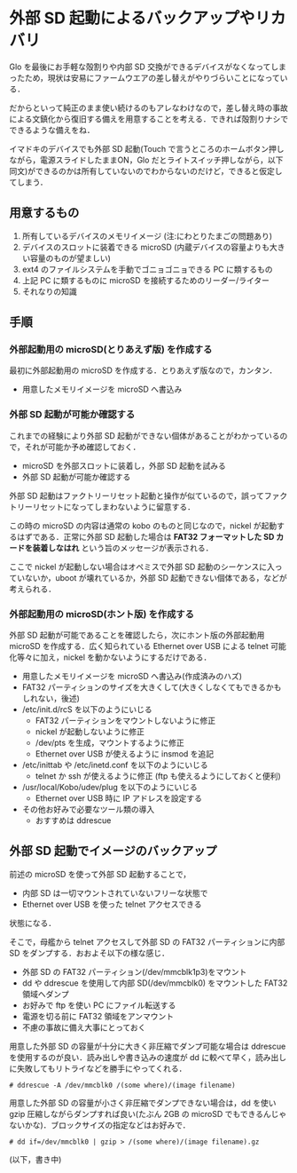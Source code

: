 

# 外部 SD 起動によるバックアップやリカバリ #
Glo を最後にお手軽な殻割りや内部 SD 交換ができるデバイスがなくなってしまったため，現状は安易にファームウエアの差し替えがやりづらいことになっている．

だからといって純正のまま使い続けるのもアレなわけなので，差し替え時の事故による文鎮化から復旧する備えを用意することを考える．できれば殻割りナシでできるような備えをね．

イマドキのデバイスでも外部 SD 起動(Touch で言うところのホームボタン押しながら，電源スライドしたままON，Glo だとライトスイッチ押しながら，以下同文)ができるのかは所有していないのでわからないのだけど，できると仮定してしまう．

## 用意するもの ##
  1. 所有しているデバイスのメモリイメージ (注:にわとりたまごの問題あり)
  1. デバイスのスロットに装着できる microSD (内蔵デバイスの容量よりも大きい容量のものが望ましい)
  1. ext4 のファイルシステムを手動でゴニョゴニョできる PC に類するもの
  1. 上記 PC に類するものに microSD を接続するためのリーダー/ライター
  1. それなりの知識

## 手順 ##
### 外部起動用の microSD(とりあえず版) を作成する ###
最初に外部起動用の microSD を作成する．とりあえず版なので，カンタン．
  * 用意したメモリイメージを microSD へ書込み

### 外部 SD 起動が可能か確認する ###
これまでの経験により外部 SD 起動ができない個体があることがわかっているので，それが可能か予め確認しておく．
  * microSD を外部スロットに装着し，外部 SD 起動を試みる
  * 外部 SD 起動が可能か確認する

外部 SD 起動はファクトリーリセット起動と操作が似ているので，誤ってファクトリーリセットになってしまわないように留意する．

この時の microSD の内容は通常の kobo のものと同じなので，nickel が起動するはずである．正常に外部 SD 起動した場合は **FAT32 フォーマットした SD カードを装着しなはれ** という旨のメッセージが表示される．

ここで nickel が起動しない場合はオペミスで外部 SD 起動のシーケンスに入っていないか，uboot が壊れているか，外部 SD 起動できない個体である，などが考えられる．

### 外部起動用の microSD(ホント版) を作成する ###
外部 SD 起動が可能であることを確認したら，次にホント版の外部起動用 microSD を作成する．広く知られている Ethernet over USB による telnet 可能化等々に加え，nickel を動かないようにするだけである．
  * 用意したメモリイメージを microSD へ書込み(作成済みのハズ)
  * FAT32 パーティションのサイズを大きくして(大きくしなくてもできるかもしれない，後述)
  * /etc/init.d/rcS を以下のようにいじる
    * FAT32 パーティションをマウントしないように修正
    * nickel が起動しないように修正
    * /dev/pts を生成，マウントするように修正
    * Ethernet over USB が使えるように insmod を追記
  * /etc/inittab や /etc/inetd.conf を以下のようにいじる
    * telnet か ssh が使えるように修正 (ftp も使えるようにしておくと便利)
  * /usr/local/Kobo/udev/plug を以下のようにいじる
    * Ethernet over USB 時に IP アドレスを設定する
  * その他お好みで必要なツール類の導入
    * おすすめは ddrescue

## 外部 SD 起動でイメージのバックアップ ##
前述の microSD を使って外部 SD 起動することで，
  * 内部 SD は一切マウントされていないフリーな状態で
  * Ethernet over USB を使った telnet アクセスできる

状態になる．

そこで，母艦から telnet アクセスして外部 SD の FAT32 パーティションに内部 SD をダンプする．おおよそ以下の様な感じ．
  * 外部 SD の FAT32 パーティション(/dev/mmcblk1p3)をマウント
  * dd や ddrescue を使用して内部 SD(/dev/mmcblk0) をマウントした FAT32 領域へダンプ
  * お好みで ftp を使い PC にファイル転送する
  * 電源を切る前に FAT32 領域をアンマウント
  * 不慮の事故に備え大事にとっておく

用意した外部 SD の容量が十分に大きく非圧縮でダンプ可能な場合は ddrescue を使用するのが良い．読み出しや書き込みの速度が dd に較べて早く，読み出しに失敗してもリトライなどを勝手にやってくれる．
```
# ddrescue -A /dev/mmcblk0 /(some where)/(image filename)
```

用意した外部 SD の容量が小さく非圧縮でダンプできない場合は，dd を使い gzip 圧縮しながらダンプすれば良い(たぶん 2GB の microSD でもできるんじゃないかな)．ブロックサイズの指定などはお好みで．
```
# dd if=/dev/mmcblk0 | gzip > /(some where)/(image filename).gz
```


(以下，書き中)
